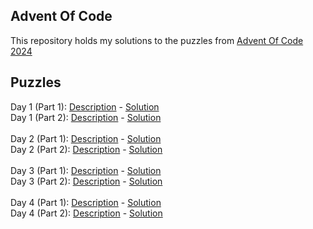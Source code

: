 ## Advent Of Code

This repository holds my solutions to the puzzles from [Advent Of Code 2024](https://adventofcode.com/2024)

## Puzzles

Day 1 (Part 1): [Description](https://adventofcode.com/2024/day/1) - [Solution](Solutions/2024/Day1/Day-1-Part-1-2024.cs) <br>
Day 1 (Part 2): [Description](https://adventofcode.com/2024/day/1#part2) - [Solution](Solutions/2024/Day1/Day-1-Part-2-2024.cs) <br>
<br>
Day 2 (Part 1): [Description](https://adventofcode.com/2024/day/2) - [Solution](Solutions/2024/Day2/Day-2-Part-1-2024.cs) <br>
Day 2 (Part 2): [Description](https://adventofcode.com/2024/day/2#part2) - [Solution](Solutions/2024/Day2/Day-2-Part-2-2024.cs) <br>
<br>
Day 3 (Part 1): [Description](https://adventofcode.com/2024/day/3) - [Solution](Solutions/2024/Day3/Day-3-Part-1-2024.cs) <br>
Day 3 (Part 2): [Description](https://adventofcode.com/2024/day/3#part2) - [Solution](Solutions/2024/Day3/Day-3-Part-2-2024.cs) <br>
<br>
Day 4 (Part 1): [Description](https://adventofcode.com/2024/day/4) - [Solution](Solutions/2024/Day4/Day-4-Part-1-2024.cs) <br>
Day 4 (Part 2): [Description](https://adventofcode.com/2024/day/4#part2) - [Solution](Solutions/2024/Day4/Day-4-Part-2-2024.cs) <br>
